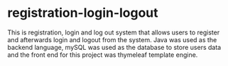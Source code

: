 # registration-login-logout
This is registration, login and log out system that allows users to register and afterwards login and logout from the system.
Java was used as the backend language,
mySQL was used as the database to store users data and the front end for this project was thymeleaf template engine.
